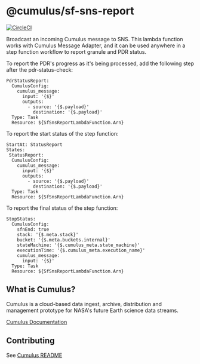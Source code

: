 # @cumulus/sf-sns-report

[![CircleCI](https://circleci.com/gh/cumulus-nasa/cumulus.svg?style=svg)](https://circleci.com/gh/cumulus-nasa/cumulus)

Broadcast an incoming Cumulus message to SNS.  This lambda function works with Cumulus Message Adapter, and it can be used anywhere in a step function workflow to report granule and PDR status.

To report the PDR's progress as it's being processed, add the following step after the pdr-status-check:

    PdrStatusReport:
      CumulusConfig:
        cumulus_message:
          input: '{$}'
          outputs:
            - source: '{$.payload}'
              destination: '{$.payload}'
      Type: Task
      Resource: ${SfSnsReportLambdaFunction.Arn}

To report the start status of the step function:

    StartAt: StatusReport
    States:
     StatusReport:
      CumulusConfig:
        cumulus_message:
          input: '{$}'
          outputs:
            - source: '{$.payload}'
              destination: '{$.payload}'
      Type: Task
      Resource: ${SfSnsReportLambdaFunction.Arn}

To report the final status of the step function:

    StopStatus:
      CumulusConfig:
        sfnEnd: true
        stack: '{$.meta.stack}'
        bucket: '{$.meta.buckets.internal}'
        stateMachine: '{$.cumulus_meta.state_machine}'
        executionTime: '{$.cumulus_meta.execution_name}'
        cumulus_message:
          input: '{$}'
      Type: Task
      Resource: ${SfSnsReportLambdaFunction.Arn}

## What is Cumulus?

Cumulus is a cloud-based data ingest, archive, distribution and management prototype for NASA's future Earth science data streams.

[Cumulus Documentation](https://cumulus-nasa.github.io/)

## Contributing

See [Cumulus README](https://github.com/cumulus-nasa/cumulus/blob/master/README.md#installing-and-deploying)
